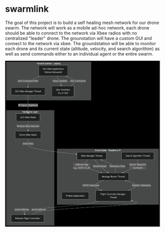 # swarmlink

The goal of this project is to build a self healing mesh network for our drone swarm.
The network will work as a mobile ad-hoc network, each drone should be able to connect to the network via Xbee radios with no centralized "leader" drone. The grounstation will have a custom GUI and connect to the network via xbee.
The groundstation will be able to monitor each drone and its current state (altitude, velocity, and search algorithim) as well as send commands either to an individual agent or the entire swarm.

![dataflowchart](images/dataflowchart.png)
